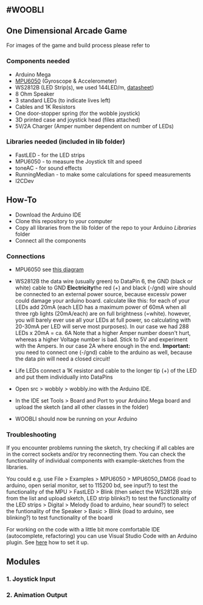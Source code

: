 #WOOBLI
---
## One Dimensional Arcade Game

For images of the game and build process please refer to []()

### Components needed
- Arduino Mega
- [MPU6050](https://maker.pro/education/imu-interfacing-tutorial-get-started-with-arduino-and-the-mpu-6050-sensor) (Gyroscope & Accelerometer)
- WS2812B (LED Strip(s), we used 144LED/m, [datasheet](https://cdn-shop.adafruit.com/datasheets/WS2812B.pdf))
- 8 Ohm Speaker
- 3 standard LEDs (to indicate lives left)
- Cables and 1K Resistors
- One door-stopper spring (for the wobble joystick)
- 3D printed case and joystick head (files attached)
- 5V/2A Charger (Amper number dependent on number of LEDs)

### Libraries needed (included in lib folder)
- FastLED - for the LED strips
- MPU6050 - to measure the Joystick tilt and speed
- toneAC - for sound effects
- RunningMedian - to make some calculations for speed measurements
- I2CDev

## How-To
- Download the Arduino IDE
- Clone this repository to your computer
- Copy all libraries from the lib folder of the repo to your Arduino *Libraries* folder
- Connect all the components

### Connections
- MPU6050 see [this diagram](https://3.bp.blogspot.com/-oZgRb23Jj2A/U8FoKkbt1mI/AAAAAAAAAJ8/FTjt2dNlI_o/s1600/5.jpg)
- WS2812B the data wire (usually green) to DataPin 6, the GND (black or white) cable to GND
**Electricity**the red (+) and black (-/gnd) wire should be connected to an external power source, because excessiv power could damage your arduino board.
calculate like this: for each of your LEDs add 20mA (each LED has a maximum power of 60mA when all three rgb lights (20mA/each) are on full brightness (=white). however, you will barely ever use all your LEDs at full power, so calculating with 20-30mA per LED will serve most purposes). In our case we had 288 LEDs x 20mA = ca. 6A
Note that a higher Amper number doesn't hurt, whereas a higher Voltage number is bad. Stick to 5V and experiment with the Ampers. In our case 2A where enough in the end.
**Important:** you need to connect one (-/gnd) cable to the arduino as well, because the data pin will need a closed circuit!
- Life LEDs connect a 1K resistor and cable to the longer tip (+) of the LED and put them individually into DataPins


- Open src > wobbly > wobbly.ino with the Arduino IDE.
- In the IDE set Tools > Board and Port to your Arduino Mega board and upload the sketch (and all other classes in the folder)
- WOOBLI should now be running on your Arduino

### Troubleshooting
If you encounter problems running the sketch, try checking if all cables are in the correct sockets and/or try reconnecting them.
You can check the functionality of individual components with example-sketches from the libraries.

You could e.g. use File > Examples
\> MPU6050 > MPU6050_DMG6 (load to arduino, open serial monitor, set to 115200 bd, see input?) to test the functionality of the MPU
\> FastLED > Blink (then select the WS2812B strip from the list and upload sketch, LED strip blinks?) to test the functionality of the LED strips
\> Digital > Melody (load to arduino, hear sound?) to select the funtionality of the Speaker
\> Basic > Blink (load to arduino, see blinking?) to test functionality of the board

For working on the code with a little bit more comfortable IDE (autocomplete, refactoring) you can use Visual Studio Code with an Arduino plugin. See [here](https://daniel-ziegler.com/arduino/mikrocontroller/ide/2017/07/10/Microsoft-Visual-Studio-Code-alternative-Arduino-IDE/) how to set it up.



## Modules
### 1. Joystick Input
### 2. Animation Output
